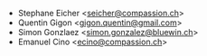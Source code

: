 - Stephane Eicher \<<seicher@compassion.ch>\>
- Quentin Gigon \<<gigon.quentin@gmail.com>\>
- Simon Gonzlaez \<<simon.gonzalez@bluewin.ch>\>
- Emanuel Cino \<<ecino@compassion.ch>\>
